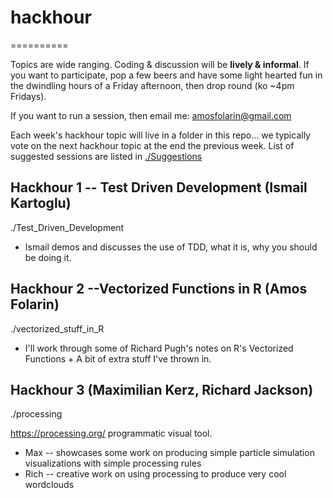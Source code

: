 

# hackhour
==========

Topics are wide ranging. Coding & discussion will be **lively & informal**. If you want to participate, pop a few beers and have some light hearted fun in the dwindling hours of a Friday afternoon, then drop round (ko ~4pm Fridays).

If you want to run a session, then email me: amosfolarin@gmail.com

Each week's hackhour topic will live in a folder in this repo... we typically vote on the next hackhour topic at the end the previous week. List of suggested sessions are listed in [./Suggestions](./Suggestions)


Hackhour 1 -- Test Driven Development (Ismail Kartoglu)
-------------------------------------------------------
./Test_Driven_Development
- Ismail demos and discusses the use of TDD, what it is, why you should be doing it.


Hackhour 2 --Vectorized Functions in R (Amos Folarin) 
-----------------------------------------------------
./vectorized_stuff_in_R

- I'll work through some of Richard Pugh's notes on R's Vectorized Functions + A bit of extra stuff I've thrown in.


Hackhour 3 (Maximilian Kerz, Richard Jackson)
---------------------------------------------
./processing

https://processing.org/ programmatic visual tool.
- Max -- showcases some work on producing simple particle simulation visualizations with simple processing rules
- Rich -- creative work on using processing to produce very cool wordclouds



